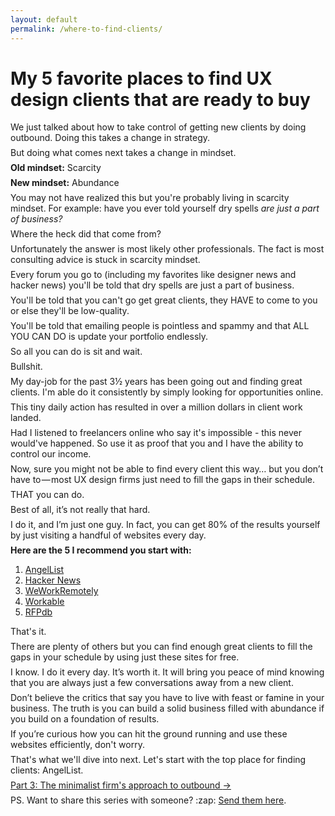 ```yaml
---
layout: default
permalink: /where-to-find-clients/
---
```


<style>
p { margin: .5em 0; }
</style>

<div class="reading text-2xl text-grey-darkest leading-normal max-w-md mx-auto my-4" markdown="1">
	
<h1 class="leading-tight font-medium text-3xl mt-8 pt-8">My 5 favorite places to find UX design clients that are ready to buy</h1>

We just talked about how to take control of getting new clients by doing outbound. Doing this takes a change in strategy. 

But doing what comes next takes a change in mindset. 

**Old mindset:** Scarcity

**New mindset:** Abundance

You may not have realized this but you're probably living in scarcity mindset. For example: have you ever told yourself dry spells *are just a part of business?*

Where the heck did that come from?

Unfortunately the answer is most likely other professionals. The fact is most consulting advice is stuck in scarcity mindset.

Every forum you go to (including my favorites like designer news and hacker news) you'll be told that dry spells are just a part of business. 

You'll be told that you can't go get great clients, they HAVE to come to you or else they'll be low-quality. 

You'll be told that emailing people is pointless and spammy and that ALL YOU CAN DO is update your portfolio endlessly. 

So all you can do is sit and wait.

Bullshit.

My day-job for the past 3½ years has been going out and finding great clients. I'm able do it consistently by simply looking for opportunities online.

This tiny daily action has resulted in over a million dollars in client work landed.

Had I listened to freelancers online who say it's impossible - this never would've happened. So use it as proof that you and I have the ability to control our income.

Now, sure you might not be able to find every client this way… but you don’t have to — most UX design firms just need to fill the gaps in their schedule. 

THAT you can do.

Best of all, it’s not really that hard.

I do it, and I’m just one guy. In fact, you can get 80% of the results yourself by just visiting a handful of websites every day.

**Here are the 5 I recommend you start with:**

1. [AngelList](https://angel.co/jobs)
2. [Hacker News](https://hn.algolia.com/?query=seeking%20freelancer&sort=byPopularity&prefix&page=0&dateRange=pastMonth&type=story) 
3. [WeWorkRemotely](https://weworkremotely.com)
4. [Workable](https://www.google.com/search?num=50&safe=off&biw=1152&bih=596&tbs=qdr:m&q=site:*.workable.com+freelance&oq=site:*.workable.com+freelance&gs_l=serp.3...6986.8111.0.8192.10.10.0.0.0.0.128.703.8j1.9.0....0...1.1.64.serp..1.0.0.Kts5oUCQJSM)
5. [RFPdb](http://www.rfpdb.com)

That's it.

There are plenty of others but you can find enough great clients to fill the gaps in your schedule by using just these sites for free. 

I know. I do it every day. It’s worth it. It will bring you peace of mind knowing that you are always just a few conversations away from a new client.

Don’t believe the critics that say you have to live with feast or famine in your business. The truth is you can build a solid business filled with abundance if you build on a foundation of results.

If you’re curious how you can hit the ground running and use these websites efficiently, don't worry. 

That's what we'll dive into next. Let's start with the top place for finding clients: AngelList.

<div class="mb-4">
	<a href="/best-website-for-clients/" class="button font-semibold rounded-lg bg-blue text-white text-xl px-6 py-3 inline-block cursor-pointer text-center no-underline my-2 mt-4 hover:bg-blue-dark">Part 3: The minimalist firm's approach to outbound <span class="ml-2">&rarr;</span></a>
</div>

<p class="mb-8 text-xl text-grey-darker">PS. Want to share this series with someone? :zap: <a href="/letters">Send them here</a>.</p>
</div>
